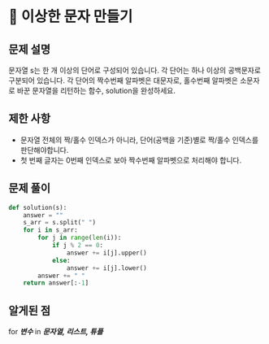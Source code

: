 # 📗 이상한 문자 만들기

## 문제 설명

문자열 s는 한 개 이상의 단어로 구성되어 있습니다. 각 단어는 하나 이상의 공백문자로 구분되어 있습니다. 각 단어의 짝수번째 알파벳은 대문자로, 홀수번째 알파벳은 소문자로 바꾼 문자열을 리턴하는 함수, solution을 완성하세요.

## 제한 사항

- 문자열 전체의 짝/홀수 인덱스가 아니라, 단어(공백을 기준)별로 짝/홀수 인덱스를 판단해야합니다.
- 첫 번째 글자는 0번째 인덱스로 보아 짝수번째 알파벳으로 처리해야 합니다.

## 문제 풀이

```python
def solution(s):
    answer = ""
    s_arr = s.split(" ")
    for i in s_arr:
        for j in range(len(i)):
            if j % 2 == 0:
                answer += i[j].upper()
            else:
                answer += i[j].lower()
        answer += " "
    return answer[:-1]
```

## 알게된 점

for _**변수**_ in _**문자열, 리스트, 튜플**_
